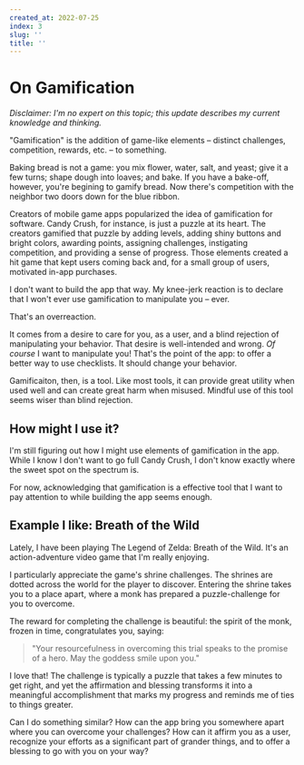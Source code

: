 ```yaml
---
created_at: 2022-07-25
index: 3
slug: ''
title: ''
---
```


# On Gamification

_Disclaimer: I'm no expert on this topic; this update describes my current knowledge and thinking._

"Gamification" is the addition of game-like elements – distinct challenges, competition, rewards, etc. – to something.

Baking bread is not a game: you mix flower, water, salt, and yeast; give it a few turns; shape dough into loaves; and bake. If you have a bake-off, however, you're begining to gamify bread. Now there's competition with the neighbor two doors down for the blue ribbon.

Creators of mobile game apps popularized the idea of gamification for software. Candy Crush, for instance, is just a puzzle at its heart. The creators gamified that puzzle by adding levels, adding shiny buttons and bright colors, awarding points, assigning challenges, instigating competition, and providing a sense of progress. Those elements created a hit game that kept users coming back and, for a small group of users, motivated in-app purchases.

I don't want to build the app that way. My knee-jerk reaction is to declare that I won't ever use gamification to manipulate you – ever.

That's an overreaction.

It comes from a desire to care for you, as a user, and a blind rejection of manipulating your behavior. That desire is well-intended and wrong. _Of course_ I want to manipulate you! That's the point of the app: to offer a better way to use checklists. It should change your behavior.

Gamificaiton, then, is a tool. Like most tools, it can provide great utility when used well and can create great harm when misused. Mindful use of this tool seems wiser than blind rejection.

## How might I use it?

I'm still figuring out how I might use elements of gamification in the app. While I know I don't want to go full Candy Crush, I don't know exactly where the sweet spot on the spectrum is.

For now, acknowledging that gamification is a effective tool that I want to pay attention to while building the app seems enough.

## Example I like: Breath of the Wild

Lately, I have been playing The Legend of Zelda: Breath of the Wild. It's an action-adventure video game that I'm really enjoying.

I particularly appreciate the game's shrine challenges. The shrines are dotted across the world for the player to discover. Entering the shrine takes you to a place apart, where a monk has prepared a puzzle-challenge for you to overcome.

The reward for completing the challenge is beautiful: the spirit of the monk, frozen in time, congratulates you, saying:

> "Your resourcefulness in overcoming this trial speaks to the promise of a hero. May the goddess smile upon you."

I love that! The challenge is typically a puzzle that takes a few minutes to get right, and yet the affirmation and blessing transforms it into a meaningful accomplishment that marks my progress and reminds me of ties to things greater.

Can I do something similar? How can the app bring you somewhere apart where you can overcome your challenges? How can it affirm you as a user, recognize your efforts as a significant part of grander things, and to offer a blessing to go with you on your way?
